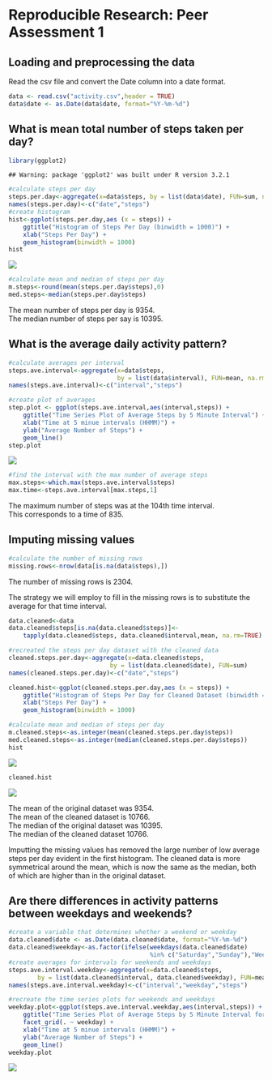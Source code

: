 # Reproducible Research: Peer Assessment 1



## Loading and preprocessing the data

Read the csv file and convert the Date column into a date format.


```r
data <- read.csv("activity.csv",header = TRUE)
data$date <- as.Date(data$date, format="%Y-%m-%d")
```

## What is mean total number of steps taken per day?


```r
library(ggplot2)
```

```
## Warning: package 'ggplot2' was built under R version 3.2.1
```

```r
#calculate steps per day
steps.per.day<-aggregate(x=data$steps, by = list(data$date), FUN=sum, na.rm=TRUE)
names(steps.per.day)<-c("date","steps")
#create histogram
hist<-ggplot(steps.per.day,aes (x = steps)) + 
    ggtitle("Histogram of Steps Per Day (binwidth = 1000)") +
    xlab("Steps Per Day") +
    geom_histogram(binwidth = 1000)
hist
```

![](PA1_template_files/figure-html/unnamed-chunk-2-1.png) 

```r
#calculate mean and median of steps per day
m.steps<-round(mean(steps.per.day$steps),0)
med.steps<-median(steps.per.day$steps)
```

The mean number of steps per day is 9354.  
The median number of steps per say is 10395.


## What is the average daily activity pattern?


```r
#calculate averages per interval
steps.ave.interval<-aggregate(x=data$steps, 
                              by = list(data$interval), FUN=mean, na.rm=TRUE)
names(steps.ave.interval)<-c("interval","steps")

#create plot of averages
step.plot <- ggplot(steps.ave.interval,aes(interval,steps)) +
    ggtitle("Time Series Plot of Average Steps by 5 Minute Interval") +
    xlab("Time at 5 minue intervals (HHMM)") +
    ylab("Average Number of Steps") +
    geom_line()
step.plot
```

![](PA1_template_files/figure-html/unnamed-chunk-3-1.png) 

```r
#find the interval with the max number of average steps
max.steps<-which.max(steps.ave.interval$steps)
max.time<-steps.ave.interval[max.steps,1]
```

The maximum number of steps was at the 104th time interval.  
This corresponds to a time of 835.

## Imputing missing values


```r
#calculate the number of missing rows
missing.rows<-nrow(data[is.na(data$steps),])
```

The number of missing rows is 2304.  

The strategy we will employ to fill in the missing rows is to substitute the average for that time interval.

```r
data.cleaned<-data
data.cleaned$steps[is.na(data.cleaned$steps)]<-
    tapply(data.cleaned$steps, data.cleaned$interval,mean, na.rm=TRUE)

#recreated the steps per day dataset with the cleaned data
cleaned.steps.per.day<-aggregate(x=data.cleaned$steps, 
                            by = list(data.cleaned$date), FUN=sum)
names(cleaned.steps.per.day)<-c("date","steps")

cleaned.hist<-ggplot(cleaned.steps.per.day,aes (x = steps)) + 
    ggtitle("Histogram of Steps Per Day for Cleaned Dataset (binwidth = 1000)") +
    xlab("Steps Per Day") +
    geom_histogram(binwidth = 1000)

#calculate mean and median of steps per day
m.cleaned.steps<-as.integer(mean(cleaned.steps.per.day$steps))
med.cleaned.steps<-as.integer(median(cleaned.steps.per.day$steps))
hist
```

![](PA1_template_files/figure-html/unnamed-chunk-5-1.png) 

```r
cleaned.hist 
```

![](PA1_template_files/figure-html/unnamed-chunk-5-2.png) 

The mean of the original dataset was 9354.  
The mean of the cleaned dataset is 10766.  
The median of the original dataset was 10395.  
The median of the cleaned dataset 10766.  

Imputting the missing values has removed the large number of low average steps per day evident in the first histogram. The cleaned data is more symmetrical around the mean, which is now the same as the median, both of which are higher than in the original dataset. 



## Are there differences in activity patterns between weekdays and weekends?


```r
#create a variable that determines whether a weekend or weekday
data.cleaned$date <- as.Date(data.cleaned$date, format="%Y-%m-%d")
data.cleaned$weekday<-as.factor(ifelse(weekdays(data.cleaned$date) 
                                       %in% c("Saturday","Sunday"),"Weekend","Weekday"))
#create averages for intervals for weekends and weekdays
steps.ave.interval.weekday<-aggregate(x=data.cleaned$steps, 
        by = list(data.cleaned$interval, data.cleaned$weekday), FUN=mean, na.rm=TRUE)
names(steps.ave.interval.weekday)<-c("interval","weekday","steps")

#recreate the time series plots for weekends and weekdays
weekday.plot<-ggplot(steps.ave.interval.weekday,aes(interval,steps)) + 
    ggtitle("Time Series Plot of Average Steps by 5 Minute Interval for Weekdays and Weekends") +
    facet_grid(. ~ weekday) +
    xlab("Time at 5 minue intervals (HHMM)") +
    ylab("Average Number of Steps") +
    geom_line()
weekday.plot
```

![](PA1_template_files/figure-html/unnamed-chunk-6-1.png) 
